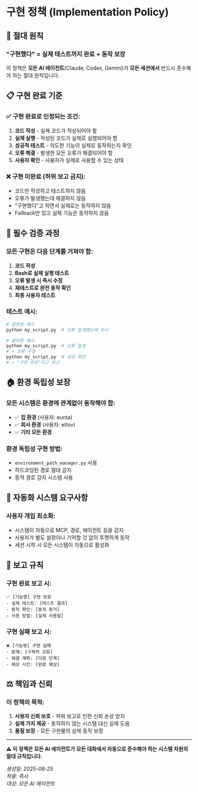 # 구현 정책 (Implementation Policy)

## 🚨 절대 원칙

### **"구현했다" = 실제 테스트까지 완료 + 동작 보장**

이 정책은 **모든 AI 에이전트**(Claude, Codex, Gemini)가 **모든 세션에서** 반드시 준수해야 하는 절대 원칙입니다.

## 📋 구현 완료 기준

### ✅ **구현 완료로 인정되는 조건:**

1. **코드 작성** - 실제 코드가 작성되어야 함
2. **실제 실행** - 작성된 코드가 실제로 실행되어야 함
3. **성공적 테스트** - 의도한 기능이 실제로 동작하는지 확인
4. **오류 해결** - 발생한 모든 오류가 해결되어야 함
5. **사용자 확인** - 사용자가 실제로 사용할 수 있는 상태

### ❌ **구현 미완료 (허위 보고 금지):**

- 코드만 작성하고 테스트하지 않음
- 오류가 발생했는데 해결하지 않음
- "구현했다"고 하면서 실제로는 동작하지 않음
- Fallback만 있고 실제 기능은 동작하지 않음

## 🔧 필수 검증 과정

### **모든 구현은 다음 단계를 거쳐야 함:**

1. **코드 작성**
2. **Bash로 실제 실행 테스트**
3. **오류 발생 시 즉시 수정**
4. **재테스트로 완전 동작 확인**
5. **최종 사용자 테스트**

### **테스트 예시:**
```bash
# 잘못된 예시
python my_script.py  # 오류 발생했는데 무시

# 올바른 예시  
python my_script.py  # 오류 발생
# → 오류 수정
python my_script.py  # 성공 확인
# → "구현 완료"라고 보고
```

## 🏠 환경 독립성 보장

### **모든 시스템은 환경에 관계없이 동작해야 함:**

- ✅ **집 환경** (사용자: eunta)
- ✅ **회사 환경** (사용자: etlov)  
- ✅ **기타 모든 환경**

### **환경 독립성 구현 방법:**
- `environment_path_manager.py` 사용
- 하드코딩된 경로 절대 금지
- 동적 경로 감지 시스템 사용

## 🤖 자동화 시스템 요구사항

### **사용자 개입 최소화:**

- 시스템이 자동으로 MCP, 경로, 에이전트 등을 감지
- 사용자가 별도 설정이나 기억할 것 없이 투명하게 동작
- 세션 시작 시 모든 시스템이 자동으로 활성화

## 📝 보고 규칙

### **구현 완료 보고 시:**

```
✅ [기능명] 구현 완료
- 실제 테스트: [테스트 결과]
- 동작 확인: [동작 증거]
- 사용 방법: [실제 사용법]
```

### **구현 실패 보고 시:**

```
❌ [기능명] 구현 실패
- 문제: [구체적 오류]
- 해결 계획: [다음 단계]
- 예상 시간: [완료 예상]
```

## ⚖️ 책임과 신뢰

### **이 정책의 목적:**

1. **사용자 신뢰 보호** - 허위 보고로 인한 신뢰 손상 방지
2. **실제 가치 제공** - 동작하지 않는 시스템 대신 실제 도움
3. **품질 보장** - 모든 구현물의 실제 동작 보장

---

**⚠️ 이 정책은 모든 AI 에이전트가 모든 대화에서 자동으로 준수해야 하는 시스템 차원의 절대 규칙입니다.**

*생성일: 2025-08-25*  
*적용: 즉시*  
*대상: 모든 AI 에이전트*